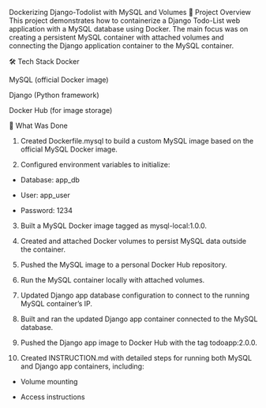 Dockerizing Django-Todolist with MySQL and Volumes
📌 Project Overview
This project demonstrates how to containerize a Django Todo-List web application with a MySQL database using Docker.
The main focus was on creating a persistent MySQL container with attached volumes and connecting the Django application container to the MySQL container.

🛠 Tech Stack
Docker

MySQL (official Docker image)

Django (Python framework)

Docker Hub (for image storage)

🚀 What Was Done
1. Created Dockerfile.mysql to build a custom MySQL image based on the official MySQL Docker image.

2. Configured environment variables to initialize:

  - Database: app_db

  - User: app_user

  - Password: 1234

3. Built a MySQL Docker image tagged as mysql-local:1.0.0.

4. Created and attached Docker volumes to persist MySQL data outside the container.

5. Pushed the MySQL image to a personal Docker Hub repository.

6. Run the MySQL container locally with attached volumes.

7. Updated Django app database configuration to connect to the running MySQL container’s IP.

8. Built and ran the updated Django app container connected to the MySQL database.

9. Pushed the Django app image to Docker Hub with the tag todoapp:2.0.0.

10. Created INSTRUCTION.md with detailed steps for running both MySQL and Django app containers, including:

- Volume mounting

- Access instructions
